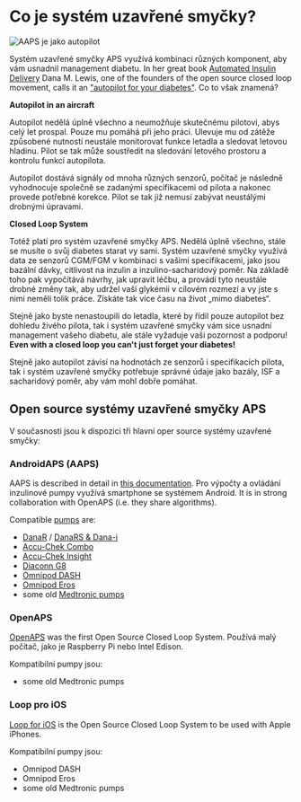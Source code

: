 # Co je systém uzavřené smyčky?

![AAPS je jako autopilot](../images/autopilot.png)

Systém uzavřené smyčky APS využívá kombinaci různých komponent, aby vám usnadnil management diabetu. In her great book [Automated Insulin Delivery](https://www.artificialpancreasbook.com/) Dana M. Lewis, one of the founders of the open source closed loop movement, calls it an ["autopilot for your diabetes"](https://www.artificialpancreasbook.com/3.-getting-started-with-your-aps). Co to však znamená?

**Autopilot in an aircraft**

Autopilot nedělá úplně všechno a neumožňuje skutečnému pilotovi, abys celý let prospal. Pouze mu pomáhá při jeho práci. Ulevuje mu od zátěže způsobené nutností neustále monitorovat funkce letadla a sledovat letovou hladinu. Pilot se tak může soustředit na sledování letového prostoru a kontrolu funkcí autopilota.

Autopilot dostává signály od mnoha různých senzorů, počítač je následně vyhodnocuje společně se zadanými specifikacemi od pilota a nakonec provede potřebné korekce. Pilot se tak již nemusí zabývat neustálými drobnými úpravami.

**Closed Loop System**

Totéž platí pro systém uzavřené smyčky APS. Nedělá úplně všechno, stále se musíte o svůj diabetes starat vy sami. Systém uzavřené smyčky využívá data ze senzorů CGM/FGM v kombinaci s vašimi specifikacemi, jako jsou bazální dávky, citlivost na inzulin a inzulino-sacharidový poměr. Na základě toho pak vypočítává návrhy, jak upravit léčbu, a provádí tyto neustále drobné změny tak, aby udržel vaší glykémii v cílovém rozmezí a vy jste s nimi neměli tolik práce. Získáte tak více času na život „mimo diabetes“.

Stejně jako byste nenastoupili do letadla, které by řídil pouze autopilot bez dohledu živého pilota, tak i systém uzavřené smyčky vám sice usnadní management vašeho diabetu, ale stále vyžaduje vaši pozornost a podporu! **Even with a closed loop you can't just forget your diabetes!**

Stejně jako autopilot závisí na hodnotách ze senzorů i specifikacích pilota, tak i systém uzavřené smyčky potřebuje správné údaje jako bazály, ISF a sacharidový poměr, aby vám mohl dobře pomáhat.

## Open source systémy uzavřené smyčky APS

V současnosti jsou k dispozici tři hlavní oper source systémy uzavřené smyčky:

### AndroidAPS (AAPS)

AAPS is described in detail in [this documentation](./WhatisAndroidAPS.html). Pro výpočty a ovládání inzulinové pumpy využívá smartphone se systémem Android. It is in strong collaboration with OpenAPS (i.e. they share algorithms).

Compatible [pumps](../Hardware/pumps.md) are:

- [DanaR](../Configuration/DanaR-Insulin-Pump.md) / [DanaRS & Dana-i](../Configuration/DanaRS-Insulin-Pump.html)
- [Accu-Chek Combo](../Configuration/Accu-Chek-Combo-Pump.md)
- [Accu-Chek Insight](../Configuration/Accu-Chek-Insight-Pump.md)
- [Diaconn G8](../Configuration/DiaconnG8.md)
- [Omnipod DASH](../Configuration/OmnipodDASH.md)
- [Omnipod Eros](../Configuration/OmnipodEros.md)
- some old [Medtronic pumps](../Configuration/MedtronicPump.md)

### OpenAPS

[OpenAPS](https://openaps.readthedocs.io) was the first Open Source Closed Loop System. Používá malý počítač, jako je Raspberry Pi nebo Intel Edison.

Kompatibilní pumpy jsou:

- some old Medtronic pumps

### Loop pro iOS

[Loop for iOS](https://loopkit.github.io/loopdocs/) is the Open Source Closed Loop System to be used with Apple iPhones.

Kompatibilní pumpy jsou:

- Omnipod DASH
- Omnipod Eros
- some old Medtronic pumps
